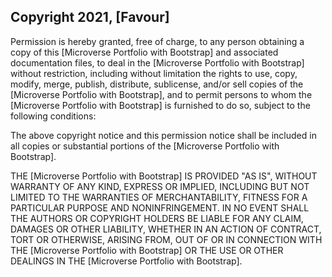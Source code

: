 ## Copyright 2021, [Favour]

Permission is hereby granted, free of charge, to any person obtaining a copy of this [Microverse Portfolio with Bootstrap] and associated documentation files, to deal in the [Microverse Portfolio with Bootstrap] without restriction, including without limitation the rights to use, copy, modify, merge, publish, distribute, sublicense, and/or sell copies of the [Microverse Portfolio with Bootstrap], and to permit persons to whom the [Microverse Portfolio with Bootstrap] is furnished to do so, subject to the following conditions:

The above copyright notice and this permission notice shall be included in all copies or substantial portions of the [Microverse Portfolio with Bootstrap].

THE [Microverse Portfolio with Bootstrap] IS PROVIDED "AS IS", WITHOUT WARRANTY OF ANY KIND, EXPRESS OR IMPLIED, INCLUDING BUT NOT LIMITED TO THE WARRANTIES OF MERCHANTABILITY, FITNESS FOR A PARTICULAR PURPOSE AND NONINFRINGEMENT. IN NO EVENT SHALL THE AUTHORS OR COPYRIGHT HOLDERS BE LIABLE FOR ANY CLAIM, DAMAGES OR OTHER LIABILITY, WHETHER IN AN ACTION OF CONTRACT, TORT OR OTHERWISE, ARISING FROM, OUT OF OR IN CONNECTION WITH THE [Microverse Portfolio with Bootstrap] OR THE USE OR OTHER DEALINGS IN THE [Microverse Portfolio with Bootstrap].